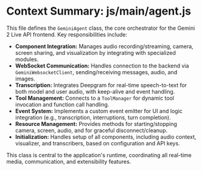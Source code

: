 # Context Summary: js/main/agent.js

This file defines the `GeminiAgent` class, the core orchestrator for the Gemini 2 Live API frontend. Key responsibilities include:

- **Component Integration:** Manages audio recording/streaming, camera, screen sharing, and visualization by integrating with specialized modules.
- **WebSocket Communication:** Handles connection to the backend via `GeminiWebsocketClient`, sending/receiving messages, audio, and images.
- **Transcription:** Integrates Deepgram for real-time speech-to-text for both model and user audio, with keep-alive and event handling.
- **Tool Management:** Connects to a `ToolManager` for dynamic tool invocation and function call handling.
- **Event System:** Implements a custom event emitter for UI and logic integration (e.g., transcription, interruptions, turn completion).
- **Resource Management:** Provides methods for starting/stopping camera, screen, audio, and for graceful disconnect/cleanup.
- **Initialization:** Handles setup of all components, including audio context, visualizer, and transcribers, based on configuration and API keys.

This class is central to the application's runtime, coordinating all real-time media, communication, and extensibility features.